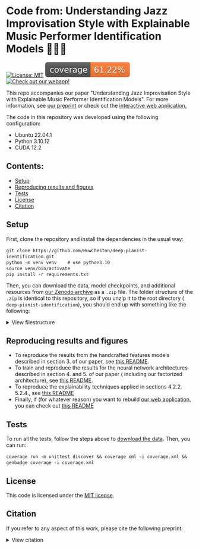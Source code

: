 # Code from: Understanding Jazz Improvisation Style with Explainable Music Performer Identification Models 🤔💭🎹

[![License: MIT](https://img.shields.io/badge/License-MIT-yellow.svg)](https://opensource.org/licenses/MIT) ![coverage](coverage-badge.svg)
<a target="_blank" href="https://huwcheston.github.io/ImprovID-app/index.html">
<img src="https://img.shields.io/badge/Check%20out%20our%20webapp!-8A2BE2" alt="Check out our webapp!"/>
</a>

This repo accompanies our paper "Understanding Jazz Improvisation Style with Explainable Music Performer Identification
Models". For more information, see [our preprint](TODO) or check out
the [interactive web application.](https://huwcheston.github.io/ImprovID-app/index.html)

The code in this repository was developed using the following configuration:

- Ubuntu 22.04.1
- Python 3.10.12
- CUDA 12.2

## Contents:

- [Setup](#setup)
- [Reproducing results and figures](#reproducing-results-and-figures)
- [Tests](#tests)
- [License](#license)
- [Citation](#citation)

## Setup

First, clone the repository and install the dependencies in the usual way:

```
git clone https://github.com/HuwCheston/deep-pianist-identification.git
python -m venv venv    # use python3.10
source venv/bin/activate
pip install -r requirements.txt
```

Then, you can download the data, model checkpoints, and additional resources
from [our Zenodo archive](https://zenodo.org/records/14774191) as a `.zip`
file. The folder structure of the `.zip` is identical to this repository, so if you unzip it to the root directory (
`deep-pianist-identification`), you should end up with something like the following:

<details>
<summary>View filestructure</summary>

```
.
└── deep-pianist-identification/
    ├── data/
    │   ├── clips/                # pre-truncated 30 second clips (download from Zenodo)
    │   │   ├── pijama/
    │   │   │   ├── one_folder_per_track
    │   │   │   └── ...
    │   │   └── jtd/
    │   │       ├── one_folder_per_track
    │   │       └── ...
    │   └── raw/                  # metadata and full performances (download from Zenodo)
    │       ├── pijama
    │       └── jtd
    ├── checkpoints/
    │   ├── baselines/
    │   │   └── crnn-jtd+pijama-augment/
    │   │       └── checkpoint_099.pth    # checkpoint of best CRNN
    │   │   └── resnet50-jtd+pijama-augment/
    │   │       └── checkpoint_099.pth    # checkpoint of best resnet
    │   └── disentangle-resnet-channel/
    │       └── disentangle-jtd+pijama-resnet18-mask30concept3-augment50-noattention-avgpool-onefc/
    │           └── checkpoint_099.pth   # checkpoint of best factorised model
    ├── references/
    │   ├── cav_resources/
    │   │   └── voicings/
    │   │       └── midi_final/
    │   │           ├── 1_cav/            # one folder per CAV
    │   │           │   ├── 1.mid
    │   │           │   └── 2.mid
    │   │           ├── 2_cav/
    │   │           │   └── ...
    │   │           └── ...                # Download these examples from Zenodo
    └── reports/
        └── figures/           # raw files for results in our paper
```

</details>

## Reproducing results and figures

- To reproduce the results from the handcrafted features models described in section 3. of our paper,
  see [this README](deep_pianist_identification/whitebox/README.md).
- To train and reproduce the results for the neural network architectures described in section 4. and 5. of our paper (
  including our factorized architecture), see [this README](deep_pianist_identification/encoders/README.md).
- To reproduce the explainability techniques applied in sections 4.2.2. 5.2.4.,
  see [this README](deep_pianist_identification/explainability/README.md)
- Finally, if (for whatever reason) you want to
  rebuild [our web application](https://huwcheston.github.io/ImprovID-app/index.html), you can check
  out [this README](deep_pianist_identification/app/README.md)

## Tests

To run all the tests, follow the steps above to [download the data](#setup). Then, you can run:

```
coverage run -m unittest discover && coverage xml -i coverage.xml && genbadge coverage -i coverage.xml
```

## License

This code is licensed under the [MIT license](LICENSE).

## Citation

If you refer to any aspect of this work, please cite the following preprint:

<details>
<summary>View citation</summary>

```
@article{cheston2025jazz,
  title = {Understanding Jazz Improvisation Style with Explainable Music Performer Identification Models},
  author = {Huw Cheston and Reuben Bance and Peter Harrison},
  journal = {arXiv},
  year = {2025},
  eprint = {arXiv:TODO},
  eprinttype = {arxiv},
  eprintclass = {cs.SD},
  institution = {Centre for Music and Science, University of Cambridge}
}
```

</details>
